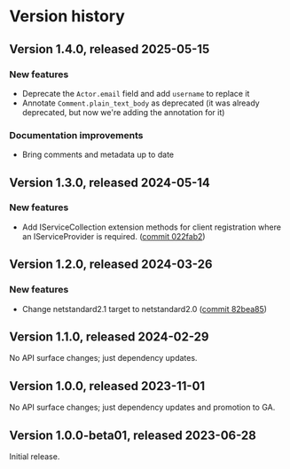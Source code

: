 # Version history

## Version 1.4.0, released 2025-05-15

### New features

- Deprecate the `Actor.email` field and add `username` to replace it
- Annotate `Comment.plain_text_body` as deprecated (it was already deprecated, but now we're adding the annotation for it)

### Documentation improvements

- Bring comments and metadata up to date

## Version 1.3.0, released 2024-05-14

### New features

- Add IServiceCollection extension methods for client registration where an IServiceProvider is required. ([commit 022fab2](https://github.com/googleapis/google-cloud-dotnet/commit/022fab203f28fb9c608972af7f8b83f571ae5694))

## Version 1.2.0, released 2024-03-26

### New features

- Change netstandard2.1 target to netstandard2.0 ([commit 82bea85](https://github.com/googleapis/google-cloud-dotnet/commit/82bea850661975b9750ac30753528cc9d2e05240))

## Version 1.1.0, released 2024-02-29

No API surface changes; just dependency updates.

## Version 1.0.0, released 2023-11-01

No API surface changes; just dependency updates and promotion to GA.

## Version 1.0.0-beta01, released 2023-06-28

Initial release.
